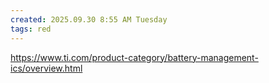 ```yaml
---
created: 2025.09.30 8:55 AM Tuesday
tags: red
---
```

https://www.ti.com/product-category/battery-management-ics/overview.html